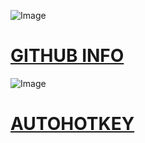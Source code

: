 
![Image](http://www.iconninja.com/files/631/349/303/logo-connection-network-social-github-icon.png)
# [GITHUB INFO](https://pauljohnsgit.github.io/GitHub-Info/)

![Image](https://www.kaldata.com/wp-content/uploads/2011/07/AutoHotkey-1.jpg)
# [AUTOHOTKEY](https://pauljohnsgit.github.io/AutoHotKey/)

